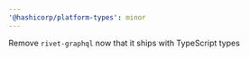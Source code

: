 ```yaml
---
'@hashicorp/platform-types': minor
---
```


Remove `rivet-graphql` now that it ships with TypeScript types
